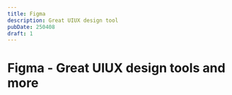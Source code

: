 ```yaml
---
title: Figma
description: Great UIUX design tool
pubDate: 250408
draft: 1
---
```


# Figma - Great UIUX design tools and more
